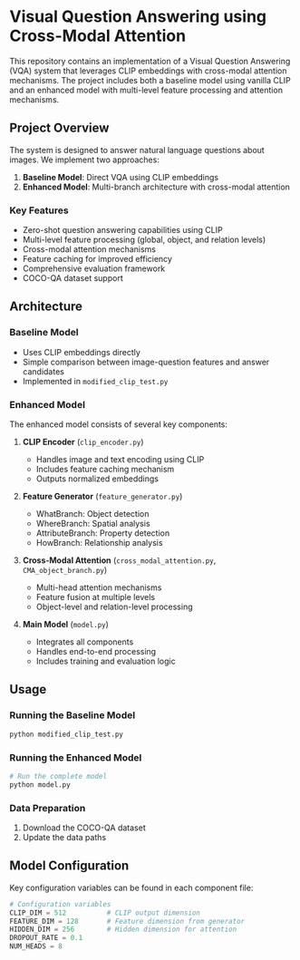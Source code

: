 # Visual Question Answering using Cross-Modal Attention

This repository contains an implementation of a Visual Question Answering (VQA) system that leverages CLIP embeddings with cross-modal attention mechanisms. The project includes both a baseline model using vanilla CLIP and an enhanced model with multi-level feature processing and attention mechanisms.

## Project Overview

The system is designed to answer natural language questions about images. We implement two approaches:
1. **Baseline Model**: Direct VQA using CLIP embeddings
2. **Enhanced Model**: Multi-branch architecture with cross-modal attention

### Key Features

- Zero-shot question answering capabilities using CLIP
- Multi-level feature processing (global, object, and relation levels)
- Cross-modal attention mechanisms
- Feature caching for improved efficiency
- Comprehensive evaluation framework
- COCO-QA dataset support

## Architecture

### Baseline Model
- Uses CLIP embeddings directly
- Simple comparison between image-question features and answer candidates
- Implemented in `modified_clip_test.py`

### Enhanced Model
The enhanced model consists of several key components:

1. **CLIP Encoder** (`clip_encoder.py`)
   - Handles image and text encoding using CLIP
   - Includes feature caching mechanism
   - Outputs normalized embeddings

2. **Feature Generator** (`feature_generator.py`)
   - WhatBranch: Object detection
   - WhereBranch: Spatial analysis
   - AttributeBranch: Property detection
   - HowBranch: Relationship analysis

3. **Cross-Modal Attention** (`cross_modal_attention.py`, `CMA_object_branch.py`)
   - Multi-head attention mechanisms
   - Feature fusion at multiple levels
   - Object-level and relation-level processing

4. **Main Model** (`model.py`)
   - Integrates all components
   - Handles end-to-end processing
   - Includes training and evaluation logic

## Usage

### Running the Baseline Model

```python
python modified_clip_test.py
```

### Running the Enhanced Model

```python
# Run the complete model
python model.py
```

### Data Preparation

1. Download the COCO-QA dataset
2. Update the data paths

## Model Configuration

Key configuration variables can be found in each component file:

```python
# Configuration variables
CLIP_DIM = 512          # CLIP output dimension
FEATURE_DIM = 128       # Feature dimension from generator
HIDDEN_DIM = 256        # Hidden dimension for attention
DROPOUT_RATE = 0.1
NUM_HEADS = 8
```

